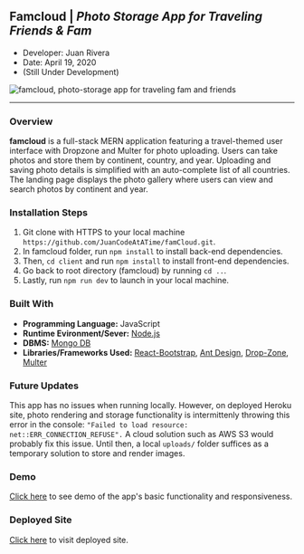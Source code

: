 ## Famcloud | *Photo Storage App for Traveling Friends & Fam*
- Developer: Juan Rivera
- Date: April 19, 2020
- (Still Under Development)


 ![famcloud, photo-storage app for traveling fam and friends](client/public/screenshot.PNG)

*****

### Overview
**famcloud** is a full-stack MERN application featuring a travel-themed user interface with Dropzone and Multer for photo uploading.  Users can take photos and store them by continent, country, and year.  Uploading and saving photo details is simplified with an auto-complete list of all countries.  The landing page displays the photo gallery where users can view and search photos by continent and year.  

### Installation Steps
1. Git clone with HTTPS to your local machine ```https://github.com/JuanCodeAtATime/famCloud.git```.
2. In famcloud folder, run ```npm install``` to install back-end dependencies.  
3. Then,  ```cd client``` and run ```npm install``` to install front-end dependencies.  
4. Go back to root directory (famcloud) by running ``` cd .. ```.
5. Lastly, run ```npm run dev``` to launch in your local machine.


### Built With
* **Programming Language:** JavaScript 
* **Runtime Evironment/Sever:**  [Node.js](https://nodejs.org/en/)
* **DBMS:**  [Mongo DB](https://www.mongodb.com/)
* **Libraries/Frameworks Used:** [React-Bootstrap](https://react-bootstrap.github.io/), [Ant Design](https://ant.design/), [Drop-Zone](https://react-dropzone.js.org/), [Multer](https://www.npmjs.com/package/multer)



### Future Updates
This app has no issues when running locally.  However, on deployed Heroku site, photo rendering and storage functionality is intermittenly throwing this error in the console:  ```"Failed to load resource: net::ERR_CONNECTION_REFUSE".```
A cloud solution such as AWS S3 would probably fix this issue.  Until then, a local ```uploads/``` folder suffices as a temporary solution to store and render images. 


### Demo
[Click here](https://drive.google.com/file/d/1cGWH729yXS-lRFQDg0dU3AmFRmAsJUiU/view) to see demo of the app's basic functionality and responsiveness.  

### Deployed Site
[Click here](https://famcloud.herokuapp.com) to visit deployed site.


